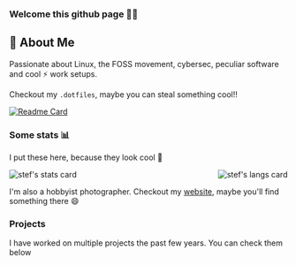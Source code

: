 ### Welcome this github page 👋🏼

## 🚀 About Me

Passionate about Linux, the FOSS movement, cybersec, peculiar software and cool ⚡ work setups.  

Checkout my `.dotfiles`, maybe you can steal something cool!!

 [![Readme Card](https://github-readme-stats.vercel.app/api/pin/?username=Stefan-Radu&repo=dotfiles&theme=gruvbox&hide_border=true)](https://github.com/Stefan-Radu/dotfiles)
 
### Some stats 📊

I put these here, because they look cool 🫠

<div style="display:flex; flex-direction:row; align-items:center; justify-content:space-between;">
  <img align="center" src="https://github-readme-stats.vercel.app/api?username=Stefan-Radu&show_icons=true&theme=gruvbox&hide_border=true" alt="stef's stats card" />
  &emsp;&emsp;&emsp;
  <img align="center" src="https://github-readme-stats.vercel.app/api/top-langs?username=Stefan-Radu&theme=gruvbox&hide_border=true&layout=compact&langs_count=8&exclude_repo=obsidian" alt="stef's langs card" />
</div>

I'm also a hobbyist photographer. Checkout my [website](radu.cc), maybe you'll find something there 😄

### Projects

I have worked on multiple projects the past few years. You can check them below
